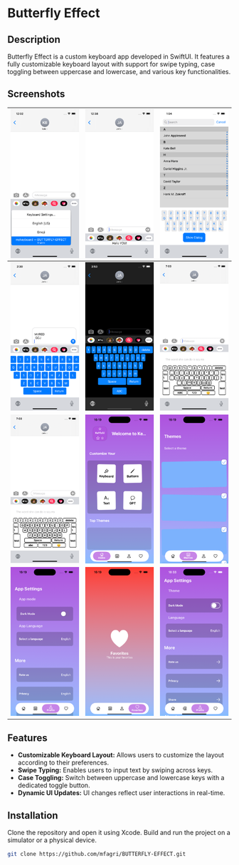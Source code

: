# Butterfly Effect



## Description

Butterfly Effect is a custom keyboard app developed in SwiftUI. It features a fully customizable keyboard layout with support for swipe typing, case toggling between uppercase and lowercase, and various key functionalities.

## Screenshots

| ![Screenshot 1](screens/Simulator%20Screen%20Shot%20-%20iPhone%2012%20-%202024-07-02%20at%2000.02.51.png) | ![Screenshot 2](screens/Simulator%20Screen%20Shot%20-%20iPhone%2012%20-%202024-07-02%20at%2000.38.37.png) | ![Screenshot 3](screens/Simulator%20Screen%20Shot%20-%20iPhone%2012%20-%202024-07-02%20at%2001.04.01.png) |
|:--:|:--:|:--:|
| ![Screenshot 4](screens/Simulator%20Screen%20Shot%20-%20iPhone%2012%20-%202024-07-02%20at%2002.30.59.png) | ![Screenshot 5](screens/Simulator%20Screen%20Shot%20-%20iPhone%2012%20-%202024-07-02%20at%2003.53.56.png) | ![Screenshot 6](screens/Simulator%20Screen%20Shot%20-%20iPhone%2011%20-%202024-07-03%20at%2007.03.13.png) |
| ![Screenshot 7](screens/Simulator%20Screen%20Shot%20-%20iPhone%2011%20-%202024-07-03%20at%2007.03.22.png) | ![Screenshot 8](screens/Simulator%20Screenshot%20-%20iPhone%2015%20-%202024-07-11%20at%2016.19.33.png) | ![Screenshot 9](screens/Simulator%20Screenshot%20-%20iPhone%2015%20-%202024-07-11%20at%2016.19.36.png) |
| ![Screenshot 10](screens/Simulator%20Screenshot%20-%20iPhone%2015%20-%202024-07-11%20at%2016.19.40.png) | ![Screenshot 11](screens/Simulator%20Screenshot%20-%20iPhone%2015%20-%202024-07-11%20at%2016.19.45.png) | ![Screenshot 12](screens/Simulator%20Screenshot%20-%20iPhone%2015%20-%202024-07-11%20at%2018.33.31.png) |

## Features

- **Customizable Keyboard Layout:** Allows users to customize the layout according to their preferences.
- **Swipe Typing:** Enables users to input text by swiping across keys.
- **Case Toggling:** Switch between uppercase and lowercase keys with a dedicated toggle button.
- **Dynamic UI Updates:** UI changes reflect user interactions in real-time.

## Installation

Clone the repository and open it using Xcode. Build and run the project on a simulator or a physical device.

```bash
git clone https://github.com/mfagri/BUTTERFLY-EFFECT.git

